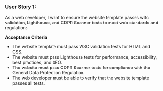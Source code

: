 ### User Story 1: 

As a web developer, I want to ensure the website template passes w3c validation, Lighthouse, and GDPR Scanner tests to meet web standards and regulations

**Acceptance Criteria**
- The website template must pass W3C validation tests for HTML and CSS.
- The website must pass Lighthouse tests for performance, accessibility, best practices, and SEO.
- The website must pass GDPR Scanner tests for compliance with the General Data Protection Regulation.
- The web developer must be able to verify that the website template passes all tests.
